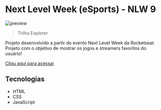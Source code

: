 # Next Level Week (eSports) - NLW 9

![preview](./.github/preview)

> Trilha Explorer

Projeto desenvolvido a partir do evento Next Level Week da Rocketseat. Projeto com o objetivo de mostrar os jogos e streamers favoritos do usuário!

[Cliqu aqui para acessar](https://deivisondelmiro.github.io/nlw-esports-explorer)

## Tecnologias

- HTML
- CSS
- JavaScript
